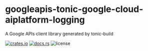 # googleapis-tonic-google-cloud-aiplatform-logging

A Google APIs client library generated by tonic-build

[![crates.io](https://img.shields.io/crates/v/googleapis-tonic-google-cloud-aiplatform-logging)](https://crates.io/crates/googleapis-tonic-google-cloud-aiplatform-logging)
[![docs.rs](https://img.shields.io/docsrs/googleapis-tonic-google-cloud-aiplatform-logging)](https://docs.rs/googleapis-tonic-google-cloud-aiplatform-logging)
![license](https://img.shields.io/crates/l/googleapis-tonic-google-cloud-aiplatform-logging)
